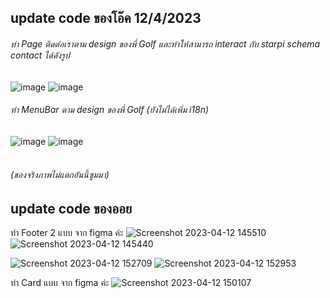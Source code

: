 ## update code ของโอ๊ค 12/4/2023

###### ทำ Page ติดต่อเราตาม design ของพี่ Golf และทำให้สามารถ interact กับ starpi schema contact ได้ดังรูป
![image](https://user-images.githubusercontent.com/89379680/231371828-f2dfb012-642c-4be6-bdf1-3cf0865e65cd.png)
![image](https://user-images.githubusercontent.com/89379680/231372273-faa1013e-6fc7-4dd8-ab4d-dd4681f42ce5.png)

###### ทำ MenuBar ตาม design ของพี่ Golf (ยังไม่ได้เพิ่ม i18n)
![image](https://user-images.githubusercontent.com/89379680/231372524-b1d4d59d-e63d-42b7-bf6a-a20ad2def044.png)
![image](https://user-images.githubusercontent.com/89379680/231372723-38b57e97-58c4-4d2b-965d-81691f29807f.png)
###### <br>(ของจริงภาพไม่แตกอันนี้ซูมมา)




## update code ของออย
ทำ Footer 2 แบบ จาก figma ค่ะ
![Screenshot 2023-04-12 145510](https://user-images.githubusercontent.com/87195907/231395003-b0bbdddc-64de-4933-b7b3-6c43c8934b77.png)
![Screenshot 2023-04-12 145440](https://user-images.githubusercontent.com/87195907/231395165-dc373c0c-75c4-438c-85b6-7913be561e15.png)

![Screenshot 2023-04-12 152709](https://user-images.githubusercontent.com/87195907/231399783-a5873937-8b73-471e-a35f-e2e36840dc1d.png)
![Screenshot 2023-04-12 152953](https://user-images.githubusercontent.com/87195907/231399793-ac4ee2eb-c093-47c3-ace8-f03cc338a31c.png)


ทำ Card แบบ จาก figma ค่ะ
![Screenshot 2023-04-12 150107](https://user-images.githubusercontent.com/87195907/231399992-8ee50d6d-9f66-4cfb-8b6f-c0e1f4ee9229.png)
